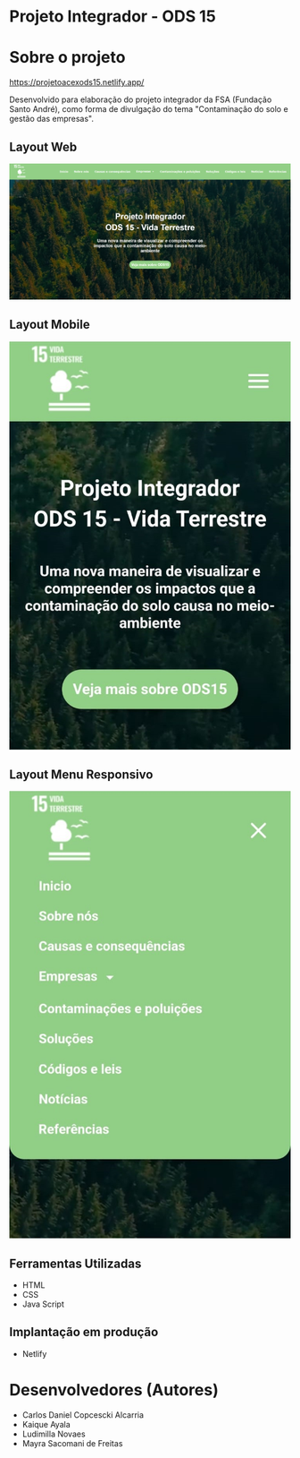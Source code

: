 # Projeto Integrador - ODS 15

# Sobre o projeto

https://projetoacexods15.netlify.app/

Desenvolvido para elaboração do projeto integrador da FSA (Fundação Santo André), como forma de divulgação do tema "Contaminação do solo e gestão das empresas".

## Layout Web
![Web 1](https://github.com/carloscopcescki/Projeto-Acex-FSA-Site/blob/main/assets/principal.png)

## Layout Mobile
![Mobile 1](https://github.com/carloscopcescki/Projeto-Acex-FSA-Site/blob/main/assets/mobile.jpg)

## Layout Menu Responsivo
![Mobile 2](https://github.com/carloscopcescki/Projeto-Acex-FSA-Site/blob/main/assets/mobilemenu.jpg)

## Ferramentas Utilizadas

- HTML
- CSS
- Java Script

## Implantação em produção
- Netlify

# Desenvolvedores (Autores)

- Carlos Daniel Copcescki Alcarria
- Kaique Ayala
- Ludimilla Novaes
- Mayra Sacomani de Freitas
